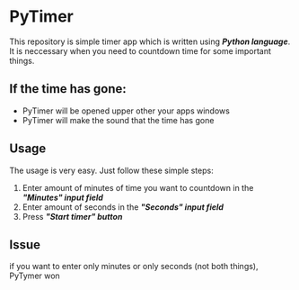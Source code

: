 # PyTimer
This repository is simple timer app which is written using ***Python language***. It is neccessary when you need to countdown time for some important things.
## If the time has gone:
- PyTimer will be opened upper other your apps windows
- PyTimer will make the sound that the time has gone
## Usage
The usage is very easy. Just follow these simple steps:
1. Enter amount of minutes of time you want to countdown in the ***"Minutes" input field***
2. Enter amount of seconds in the ***"Seconds" input field***
3. Press ***"Start timer" button***
## Issue
if you want to enter only minutes or only seconds (not both things), PyTymer won
